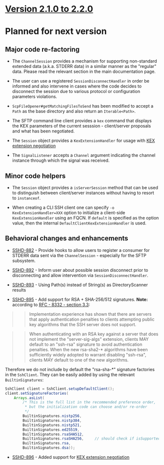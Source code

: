 # [Version 2.1.0 to 2.2.0](./docs/changes/2.2.0.md)

# Planned for next version

## Major code re-factoring

* The `ChannelSession` provides a mechanism for supporting non-standard extended data (a.k.a. STDERR data)
in a similar manner as the "regular" data. Please read the relevant section in the main documentation page.

* The user can use a registered `SessionDisconnectHandler` in order be informed and also intervene in cases
where the code decides to disconnect the session due to various protocol or configuration parameters violations.

* `ScpFileOpener#getMatchingFilesToSend` has been modified to accept a `Path` as the base directory
and also return an `Iterable<Path>`.

* The SFTP command line client provides a `kex` command that displays the KEX parameters of the
current sesssion - client/server proposals and what has been negotiated.

* The `Session` object provides a `KexExtensionHandler` for usage with [KEX extension negotiation](https://tools.wordtothewise.com/rfc/rfc8308)

* The `SignalListener` accepts a `Channel` argument indicating the channel instance through which the signal was received.

## Minor code helpers

* The `Session` object provides a `isServerSession` method that can be used to distinguish between
client/server instances without having to resort to `instanceof`.

* When creating a CLI SSH client one can specify `-o KexExtensionHandler=XXX` option to initialize
a client-side `KexExtensionHandler` using an FQCN. If `default` is specified as the option value,
then the internal `DefaultClientKexExtensionHandler` is used.

## Behavioral changes and enhancements

* [SSHD-882](https://issues.apache.org/jira/browse/SSHD-882) - Provide hooks to allow users to register a consumer
for STDERR data sent via the `ChannelSession` - especially for the SFTP subsystem.

* [SSHD-892](https://issues.apache.org/jira/browse/SSHD-882) - Inform user about possible session disconnect prior
to disconnecting and allow intervention via `SessionDisconnectHandler`.

* [SSHD-893](https://issues.apache.org/jira/browse/SSHD-893) - Using Path(s) instead of String(s) as DirectoryScanner results

* [SSHD-895](https://issues.apache.org/jira/browse/SSHD-895) - Add support for RSA + SHA-256/512 signatures. **Note:** according
to [RFC - 8332 - section 3.3](https://tools.ietf.org/html/rfc8332#section-3.3):

>> Implementation experience has shown that there are servers that apply
>> authentication penalties to clients attempting public key algorithms
>> that the SSH server does not support.

>> When authenticating with an RSA key against a server that does not
>> implement the "server-sig-algs" extension, clients MAY default to an
>> "ssh-rsa" signature to avoid authentication penalties.  When the new
>> rsa-sha2-* algorithms have been sufficiently widely adopted to
>> warrant disabling "ssh-rsa", clients MAY default to one of the new
>> algorithms.

Therefore we do not include by default the "rsa-sha-*" signature factories in the `SshClient`. They can
be easily added by using the relevant `BuiltinSignatures`:

```java
SshClient client = SshClient.setupDefaultClient();
client.setSignatureFactories(
    Arrays.asList(
        /* This is the full list in the recommended preference order,
         * but the initialization code can choose and/or re-order
         */
        BuiltinSignatures.nistp256,
        BuiltinSignatures.nistp384,
        BuiltinSignatures.nistp521,
        BuiltinSignatures.ed25519,
        BuiltinSignatures.rsaSHA512,
        BuiltinSignatures.rsaSHA256,     // should check if isSupported since not required by default for Java 8
        BuiltinSignatures.rsa,
        BuiltinSignatures.dsa));
```

* [SSHD-896](https://issues.apache.org/jira/browse/SSHD-896) - Added support for [KEX extension negotiation](https://tools.wordtothewise.com/rfc/rfc8308)

